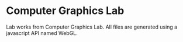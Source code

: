 
# Computer Graphics Lab

Lab works from Computer Graphics Lab. All files are generated using a javascript API named WebGL.

